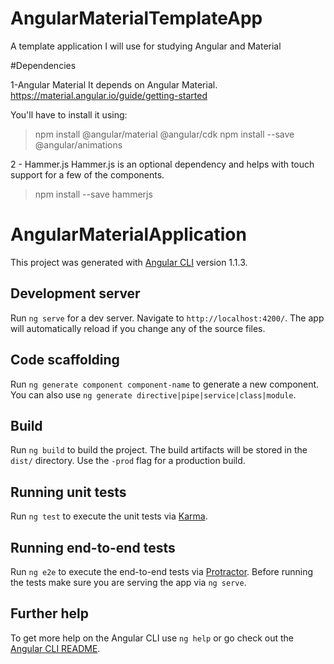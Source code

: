 # AngularMaterialTemplateApp
A template application I will use for studying Angular and Material

#Dependencies

1-Angular Material
It depends on Angular Material.
https://material.angular.io/guide/getting-started 

You'll have to install it using:
> npm install @angular/material @angular/cdk
> npm install --save @angular/animations

2 - Hammer.js
Hammer.js is an optional dependency and helps with touch support for a few of the components.
> npm install --save hammerjs



# AngularMaterialApplication

This project was generated with [Angular CLI](https://github.com/angular/angular-cli) version 1.1.3.

## Development server

Run `ng serve` for a dev server. Navigate to `http://localhost:4200/`. The app will automatically reload if you change any of the source files.

## Code scaffolding

Run `ng generate component component-name` to generate a new component. You can also use `ng generate directive|pipe|service|class|module`.

## Build

Run `ng build` to build the project. The build artifacts will be stored in the `dist/` directory. Use the `-prod` flag for a production build.

## Running unit tests

Run `ng test` to execute the unit tests via [Karma](https://karma-runner.github.io).

## Running end-to-end tests

Run `ng e2e` to execute the end-to-end tests via [Protractor](http://www.protractortest.org/).
Before running the tests make sure you are serving the app via `ng serve`.

## Further help

To get more help on the Angular CLI use `ng help` or go check out the [Angular CLI README](https://github.com/angular/angular-cli/blob/master/README.md).
